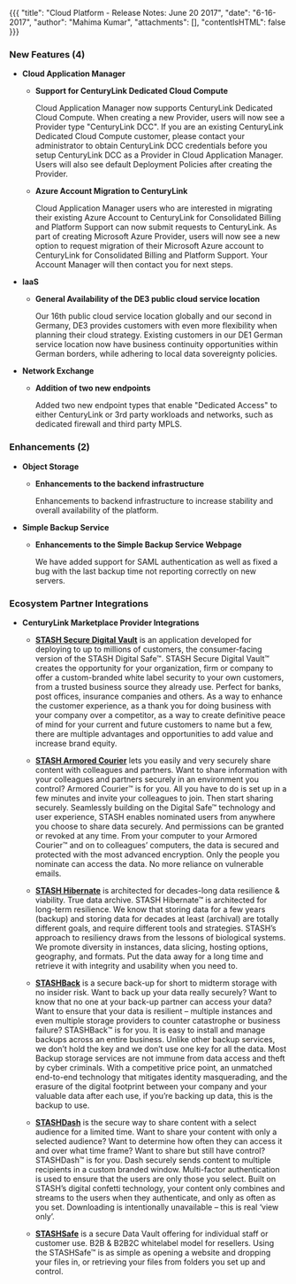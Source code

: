 {{{
"title": "Cloud Platform - Release Notes: June 20 2017",
"date": "6-16-2017",
"author": "Mahima Kumar",
"attachments": [],
"contentIsHTML": false
}}}

### New Features (4)

* __Cloud Application Manager__

  - __Support for CenturyLink Dedicated Cloud Compute__

    Cloud Application Manager now supports CenturyLink Dedicated Cloud Compute. When creating a new Provider, users will now see a Provider type "CenturyLink DCC". If you are an existing CenturyLink Dedicated Cloud Compute customer, please contact your administrator to obtain CenturyLink DCC credentials before you setup CenturyLink DCC as a Provider in Cloud Application Manager. Users will also see default Deployment Policies after creating the Provider.

  - __Azure Account Migration to CenturyLink__

    Cloud Application Manager users who are interested in migrating their existing Azure Account to CenturyLink for Consolidated Billing and Platform Support can now submit requests to CenturyLink. As part of creating Microsoft Azure Provider, users will now see a new option to request migration of their Microsoft Azure account to CenturyLink for Consolidated Billing and Platform Support. Your Account Manager will then contact you for next steps.

* __IaaS__

  - __General Availability of the DE3 public cloud service location__

    Our 16th public cloud service location globally and our second in Germany, DE3 provides customers with even more flexibility when planning their cloud strategy. Existing customers in our DE1 German service location now have business continuity opportunities within German borders, while adhering to local data sovereignty policies.

* __Network Exchange__

  - __Addition of two new endpoints__

    Added two new endpoint types that enable "Dedicated Access" to either CenturyLink or 3rd party workloads and networks, such as dedicated firewall and third party MPLS.

### Enhancements (2)

* __Object Storage__

  - __Enhancements to the backend infrastructure__

    Enhancements to backend infrastructure to increase stability and overall availability of the platform.

* __Simple Backup Service__

  - __Enhancements to the Simple Backup Service Webpage__

    We have added support for SAML authentication as well as fixed a bug with the last backup time not reporting correctly on new servers.

### Ecosystem Partner Integrations

* __CenturyLink Marketplace Provider Integrations__

  - __[STASH Secure Digital Vault](https://www.ctl.io/marketplace/partner/ZY8M/product/STASH%20Secure%20Digital%20Vault/)__ is an application developed for deploying to up to millions of customers, the consumer-facing version of the STASH Digital Safe™. STASH Secure Digital Vault™ creates the opportunity for your organization, firm or company to offer a custom-branded white label security to your own customers, from a trusted business source they already use. Perfect for banks, post offices, insurance companies and others. As a way to enhance the customer experience, as a thank you for doing business with your company over a competitor, as a way to create definitive peace of mind for your current and future customers to name but a few, there are multiple advantages and opportunities to add value and increase brand equity.

  - __[STASH Armored Courier](https://www.ctl.io/marketplace/partner/ZY8M/product/STASH%20Armored%20Courier/)__ lets you easily and very securely share content with colleagues and partners. Want to share information with your colleagues and partners securely in an environment you control? Armored Courier™ is for you. All you have to do is set up in a few minutes and invite your colleagues to join. Then start sharing securely. Seamlessly building on the Digital Safe™ technology and user experience, STASH enables nominated users from anywhere you choose to share data securely. And permissions can be granted or revoked at any time. From your computer to your Armored Courier™ and on to colleagues’ computers, the data is secured and protected with the most advanced encryption. Only the people you nominate can access the data. No more reliance on vulnerable emails.

  - __[STASH Hibernate](https://www.ctl.io/marketplace/partner/ZY8M/product/STASH%20Hibernate/)__ is architected for decades-long data resilience & viability. True data archive. STASH Hibernate™ is architected for long-term resilience. We know that storing data for a few years (backup) and storing data for decades at least (archival) are totally different goals, and require different tools and strategies. STASH’s approach to resiliency draws from the lessons of biological systems. We promote diversity in instances, data slicing, hosting options, geography, and formats. Put the data away for a long time and retrieve it with integrity and usability when you need to.

  - __[STASHBack](https://www.ctl.io/marketplace/partner/ZY8M/product/STASHBack/)__ is a secure back-up for short to midterm storage with no insider risk. Want to back up your data really securely? Want to know that no one at your back-up partner can access your data? Want to ensure that your data is resilient – multiple instances and even multiple storage providers to counter catastrophe or business failure? STASHBack™ is for you. It is easy to install and manage backups across an entire business. Unlike other backup services, we don’t hold the key and we don’t use one key for all the data. Most Backup storage services are not immune from data access and theft by cyber criminals. With a competitive price point, an unmatched end-to-end technology that mitigates identity masquerading, and the erasure of the digital footprint between your company and your valuable data after each use, if you’re backing up data, this is the backup to use.

  - __[STASHDash](https://www.ctl.io/marketplace/partner/ZY8M/product/STASHDash/)__ is the secure way to share content with a select audience for a limited time. Want to share your content with only a selected audience? Want to determine how often they can access it and over what time frame? Want to share but still have control? STASHDash™ is for you. Dash securely sends content to multiple recipients in a custom branded window. Multi-factor authentication is used to ensure that the users are only those you select. Built on STASH’s digital confetti technology, your content only combines and streams to the users when they authenticate, and only as often as you set. Downloading is intentionally unavailable – this is real ‘view only’.

  - __[STASHSafe](https://www.ctl.io/marketplace/partner/ZY8M/product/STASHSafe/)__ is a secure Data Vault offering for individual staff or customer use. B2B & B2B2C whitelabel model for resellers. Using the STASHSafe™ is as simple as opening a website and dropping your files in, or retrieving your files from folders you set up and control.
